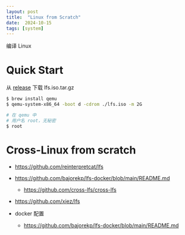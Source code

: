 ```yaml
---
layout: post
title:  "Linux from Scratch"
date:  2024-10-15
tags: [system]
---
```


  编译 Linux

# Quick Start

  从 [release](https://github.com/reinterpretcat/lfs/releases/tag/v8.1.0) 下载 lfs.iso.tar.gz

```sh
$ brew install qemu
$ qemu-system-x86_64 -boot d -cdrom ./lfs.iso -m 2G

# 在 qemu 中
# 用户名 root，无秘密
$ root
```

# Cross-Linux from scratch

* https://github.com/reinterpretcat/lfs
* https://github.com/bajorekp/lfs-docker/blob/main/README.md
  * https://github.com/cross-lfs/cross-lfs
* https://github.com/xiez/lfs

* docker 配置
  * https://github.com/bajorekp/lfs-docker/blob/main/README.md
